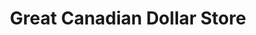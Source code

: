---
title: "Great Canadian Dollar Store"
url: /langley/great-canadian-dollar-store/
shop: variety store
---
